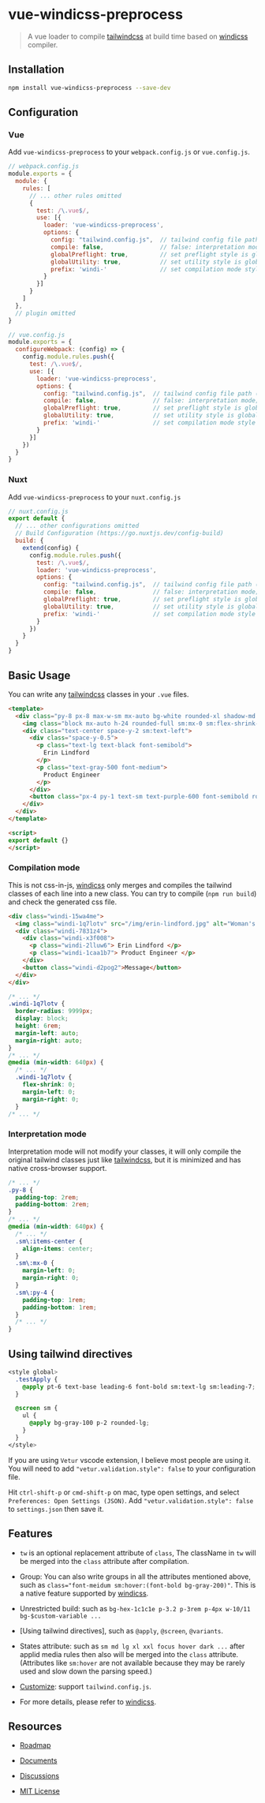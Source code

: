# vue-windicss-preprocess

> A vue loader to compile [tailwindcss](https://github.com/tailwindlabs/tailwindcss) at build time based on [windicss](https://github.com/voorjaar/windicss) compiler.

## Installation

```sh
npm install vue-windicss-preprocess --save-dev
```

## Configuration

### Vue

Add `vue-windicss-preprocess` to your `webpack.config.js` or `vue.config.js`.

```js
// webpack.config.js
module.exports = {
  module: {
    rules: [
      // ... other rules omitted
      {
        test: /\.vue$/,
        use: [{
          loader: 'vue-windicss-preprocess',
          options: {
            config: "tailwind.config.js",  // tailwind config file path (optional)
            compile: false,                // false: interpretation mode; true: compilation mode
            globalPreflight: true,         // set preflight style is global or scoped
            globalUtility: true,           // set utility style is global or scoped
            prefix: 'windi-'               // set compilation mode style prefix
          }
        }]
      }
    ]
  },
  // plugin omitted
}
```

```js
// vue.config.js
module.exports = {
  configureWebpack: (config) => {
    config.module.rules.push({
      test: /\.vue$/,
      use: [{
        loader: 'vue-windicss-preprocess',
        options: {
          config: "tailwind.config.js",  // tailwind config file path (optional)
          compile: false,                // false: interpretation mode; true: compilation mode
          globalPreflight: true,         // set preflight style is global or scoped
          globalUtility: true,           // set utility style is global or scoped
          prefix: 'windi-'               // set compilation mode style prefix
        }
      }]
    })
  }
}
```

### Nuxt

Add `vue-windicss-preprocess` to your `nuxt.config.js`

```js
// nuxt.config.js
export default {
  // ... other configurations omitted
  // Build Configuration (https://go.nuxtjs.dev/config-build)
  build: {
    extend(config) {
      config.module.rules.push({
        test: /\.vue$/,
        loader: 'vue-windicss-preprocess',
        options: {
          config: "tailwind.config.js",  // tailwind config file path (optional)
          compile: false,                // false: interpretation mode; true: compilation mode
          globalPreflight: true,         // set preflight style is global or scoped
          globalUtility: true,           // set utility style is global or scoped
          prefix: 'windi-'               // set compilation mode style prefix
        }
      })
    }
  }
}
```

## Basic Usage

You can write any [tailwindcss](https://github.com/tailwindlabs/tailwindcss) classes in your `.vue` files.

```html
<template>
  <div class="py-8 px-8 max-w-sm mx-auto bg-white rounded-xl shadow-md space-y-2 sm:py-4 sm:flex sm:items-center sm:space-y-0 sm:space-x-6">
    <img class="block mx-auto h-24 rounded-full sm:mx-0 sm:flex-shrink-0" src="/img/erin-lindford.jpg" alt="Woman's Face">
    <div class="text-center space-y-2 sm:text-left">
      <div class="space-y-0.5">
        <p class="text-lg text-black font-semibold">
          Erin Lindford
        </p>
        <p class="text-gray-500 font-medium">
          Product Engineer
        </p>
      </div>
      <button class="px-4 py-1 text-sm text-purple-600 font-semibold rounded-full border border-purple-200 hover:text-white hover:bg-purple-600 hover:border-transparent focus:outline-none focus:ring-2 focus:ring-purple-600 focus:ring-offset-2">Message</button>
    </div>
  </div>
</template>

<script>
export default {}
</script>
```

### Compilation mode

This is not css-in-js, [windicss](https://github.com/voorjaar/windicss) only merges and compiles the tailwind classes of each line into a new class. You can try to compile (`npm run build`) and check the generated css file.

```html
<div class="windi-15wa4me">
  <img class="windi-1q7lotv" src="/img/erin-lindford.jpg" alt="Woman's Face">
  <div class="windi-7831z4">
    <div class="windi-x3f008">
      <p class="windi-2lluw6"> Erin Lindford </p>
      <p class="windi-1caa1b7"> Product Engineer </p>
    </div>
    <button class="windi-d2pog2">Message</button>
  </div>
</div>
```

```css
/* ... */
.windi-1q7lotv {
  border-radius: 9999px;
  display: block;
  height: 6rem;
  margin-left: auto;
  margin-right: auto;
}
/* ... */
@media (min-width: 640px) {
  /* ... */
  .windi-1q7lotv {
    flex-shrink: 0;
    margin-left: 0;
    margin-right: 0;
  }
/* ... */
```

### Interpretation mode

Interpretation mode will not modify your classes, it will only compile the original tailwind classes just like [tailwindcss](https://github.com/tailwindlabs/tailwindcss), but it is minimized and has native cross-browser support.

```css
/* ... */
.py-8 {
  padding-top: 2rem;
  padding-bottom: 2rem;
}
/* ... */
@media (min-width: 640px) {
  /* ... */
  .sm\:items-center {
    align-items: center;
  }
  .sm\:mx-0 {
    margin-left: 0;
    margin-right: 0;
  }
  .sm\:py-4 {
    padding-top: 1rem;
    padding-bottom: 1rem;
  }
  /* ... */
}
```

## Using tailwind directives

```css
<style global>
  .testApply {
    @apply pt-6 text-base leading-6 font-bold sm:text-lg sm:leading-7;
  }

  @screen sm {
    ul {
      @apply bg-gray-100 p-2 rounded-lg;
    }
  }
</style>
```

If you are using `Vetur` vscode extension, I believe most people are using it. You will need to add `"vetur.validation.style": false` to your configuration file.

Hit `ctrl-shift-p` or `cmd-shift-p` on mac, type open settings, and select `Preferences: Open Settings (JSON)`. Add `"vetur.validation.style": false` to `settings.json` then save it.

## Features

- `tw` is an optional replacement attribute of `class`, The className in `tw` will be merged into the `class` attribute after compilation.

- Group: You can also write groups in all the attributes mentioned above, such as `class="font-meidum sm:hover:(font-bold bg-gray-200)"`. This is a native feature supported by [windicss](https://github.com/voorjaar/windicss).

- Unrestricted build: such as `bg-hex-1c1c1e p-3.2 p-3rem p-4px w-10/11 bg-$custom-variable ...`

- [Using tailwind directives], such as `@apply`, `@screen`, `@variants`.

- States attribute: such as `sm md lg xl xxl focus hover dark ...` after applid media rules then also will be merged into the `class` attribute. (Attributes like `sm:hover` are not available because they may be rarely used and slow down the parsing speed.)

- [Customize](https://github.com/voorjaar/svelte-windicss-preprocess/blob/main/docs/using-tailwind-configuration.md): support `tailwind.config.js`.

- For more details, please refer to [windicss](https://github.com/voorjaar/windicss).

## Resources

- [Roadmap](https://github.com/voorjaar/svelte-windicss-preprocess/projects/1)

- [Documents](https://github.com/voorjaar/windicss/wiki/Introduction#what-is-windicss)

- [Discussions](https://github.com/voorjaar/windicss/discussions)

- [MIT License](https://github.com/voorjaar/vue-windicss-preprocess/blob/main/LICENSE)
